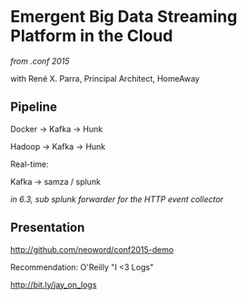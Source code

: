 # Emergent Big Data Streaming Platform in the Cloud

_from .conf 2015_

with René X. Parra, Principal Architect, HomeAway

## Pipeline

Docker -> Kafka -> Hunk

Hadoop -> Kafka -> Hunk

Real-time:

Kafka -> samza / splunk

_in 6.3, sub splunk forwarder for the HTTP event collector_

## Presentation

http://github.com/neoword/conf2015-demo

Recommendation: O'Reilly "I <3 Logs"

http://bit.ly/jay_on_logs
